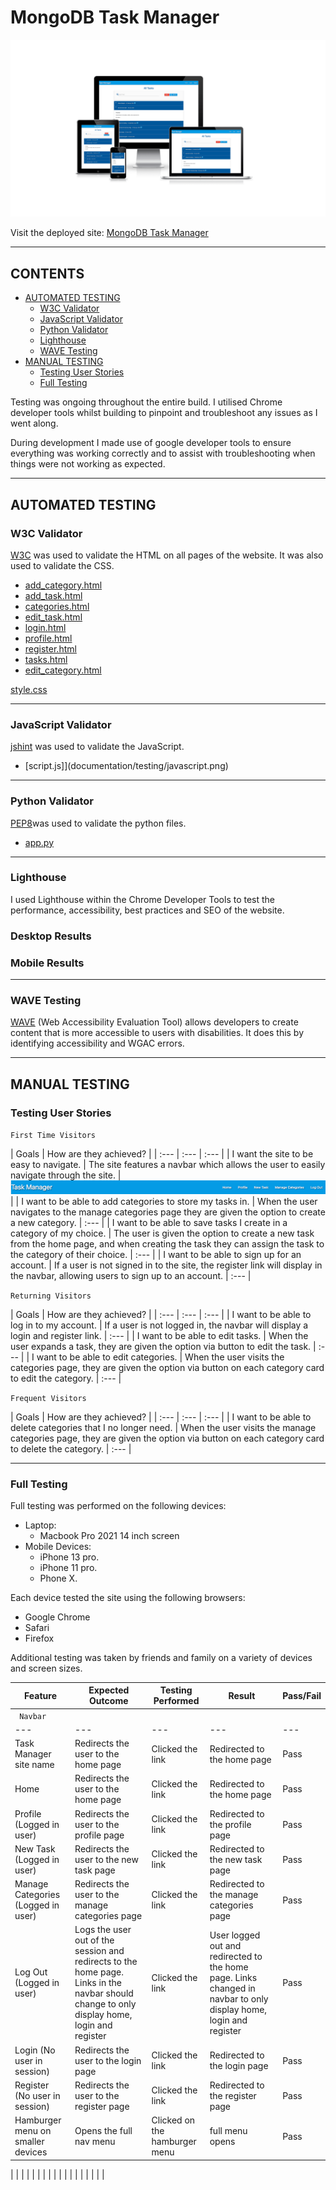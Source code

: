 # MongoDB Task Manager

![MongoDB Task Manager Site Responsive Image](static/images/mongodb-taskmanager.png)

Visit the deployed site: [MongoDB Task Manager](https://mongodb-taskmanager.herokuapp.com/)

- - -

## CONTENTS

* [AUTOMATED TESTING](#AUTOMATED-TESTING)
  * [W3C Validator](#W3C-Validator)
  * [JavaScript Validator](#JavaScript-Validator)
  * [Python Validator](#Python-Validator)
  * [Lighthouse](#Lighthouse)
  * [WAVE Testing](#WAVE-Testing)
* [MANUAL TESTING](#MANUAL-TESTING)
  * [Testing User Stories](#Testing-User-Stories)
  * [Full Testing](#Full-Testing)

Testing was ongoing throughout the entire build. I utilised Chrome developer tools whilst building to pinpoint and troubleshoot any issues as I went along.

During development I made use of google developer tools to ensure everything was working correctly and to assist with troubleshooting when things were not working as expected.

- - -

## AUTOMATED TESTING

### W3C Validator

[W3C](https://validator.w3.org/) was used to validate the HTML on all pages of the website. It was also used to validate the CSS.

* [add_category.html](https://validator.w3.org/nu/?doc=https%3A%2F%2Fmongodb-taskmanager.herokuapp.com%2Fadd_category)
* [add_task.html](https://validator.w3.org/nu/?doc=https%3A%2F%2Fmongodb-taskmanager.herokuapp.com%2Fadd_task)
* [categories.html](https://validator.w3.org/nu/?doc=https%3A%2F%2Fmongodb-taskmanager.herokuapp.com%2Fget_categories)
* [edit_task.html]()
* [login.html](https://validator.w3.org/nu/?doc=https%3A%2F%2Fmongodb-taskmanager.herokuapp.com%2Flogin)
* [profile.html]()
* [register.html](https://validator.w3.org/nu/?doc=https%3A%2F%2Fmongodb-taskmanager.herokuapp.com%2Fregister)
* [tasks.html](https://validator.w3.org/nu/?doc=https%3A%2F%2Fmongodb-taskmanager.herokuapp.com%2Fget_tasks)
* [edit_category.html]()

[style.css](documentation/testing/css.png)

- - -

### JavaScript Validator

[jshint](https://jshint.com/) was used to validate the JavaScript.

* [script.js]](documentation/testing/javascript.png)
- - -

### Python Validator

[PEP8](http://pep8online.com/)was used to validate the python files.

* [app.py](documentation/testing/python.png)

- - -

### Lighthouse

I used Lighthouse within the Chrome Developer Tools to test the performance, accessibility, best practices and SEO of the website.

### Desktop Results

### Mobile Results

- - -

### WAVE Testing

[WAVE](http://wave.webaim.org/) (Web Accessibility Evaluation Tool) allows developers to create content that is more accessible to users with disabilities. It does this by identifying accessibility and WGAC errors.

- - -

## MANUAL TESTING

### Testing User Stories

`First Time Visitors`

| Goals | How are they achieved? |
| :--- | :--- | :--- |
| I want the site to be easy to navigate. | The site features a navbar which allows the user to easily navigate through the site. | ![Navbar](documentation/navbar-desktop.png) |
| I want to be able to add categories to store my tasks in. | When the user navigates to the manage categories page they are given the option to create a new category. | :--- |
| I want to be able to save tasks I create in a category of my choice. | The user is given the option to create a new task from the home page, and when creating the task they can assign the task to the category of their choice. | :--- |
| I want to be able to sign up for an account. | If a user is not signed in to the site, the register link will display in the navbar, allowing users to sign up to an account. | :--- |

`Returning Visitors`

|  Goals | How are they achieved? |
| :--- | :--- | :--- |
| I want to be able to log in to my account. | If a user is not logged in, the navbar will display a login and register link. | :--- |
| I want to be able to edit tasks. | When the user expands a task, they are given the option via button to edit the task. | :--- |
| I want to be able to edit categories. | When the user visits the categories page, they are given the option via button on each category card to edit the category. | :--- |

`Frequent Visitors`

| Goals | How are they achieved? |
| :--- | :--- | :--- |
| I want to be able to delete categories that I no longer need. | When the user visits the manage categories page, they are given the option via button on each category card to delete the category. | :--- |

- - -

### Full Testing

Full testing was performed on the following devices:

* Laptop:
  * Macbook Pro 2021 14 inch screen
* Mobile Devices:
  * iPhone 13 pro.
  * iPhone 11 pro.
  * Phone X.

Each device tested the site using the following browsers:

* Google Chrome
* Safari
* Firefox

Additional testing was taken by friends and family on a variety of devices and screen sizes.

| Feature | Expected Outcome | Testing Performed | Result | Pass/Fail |
| --- | --- | --- | --- | --- |
| ` Navbar` |
| --- | --- | --- | --- | --- |
| Task Manager site name | Redirects the user to the home page | Clicked the link | Redirected to the home page | Pass |
| Home |  Redirects the user to the home page  | Clicked the link | Redirected to the home page | Pass |
| Profile (Logged in user) | Redirects the user to the profile page | Clicked the link | Redirected to the profile page | Pass |
| New Task (Logged in user) | Redirects the user to the new task page | Clicked the link | Redirected to the new task page | Pass |
| Manage Categories (Logged in user) | Redirects the user to the manage categories page | Clicked the link | Redirected to the manage categories page | Pass |
| Log Out (Logged in user) | Logs the user out of the session and redirects to the home page. Links in the navbar should change to only display home, login and register | Clicked the link | User logged out and redirected to the home page. Links changed in navbar to only display home, login and register  | Pass |
| Login (No user in session) | Redirects the user to the login page | Clicked the link | Redirected to the login page | Pass |
| Register (No user in session) | Redirects the user to the register page | Clicked the link | Redirected to the register page | Pass |
| Hamburger menu on smaller devices | Opens the full nav menu | Clicked on the hamburger menu | full menu opens | Pass |

|  |  |  |  |  |
|  |  |  |  |  |
|  |  |  |  |  |
